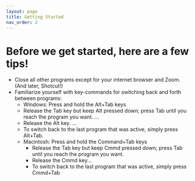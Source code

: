```yaml
---
layout: page
title: Getting Started
nav_order: 2
---
```

# Before we get started, here are a few tips!
+ Close all other programs except for your internet browser and Zoom. (And later, Shotcut!)
+ Familiarize yourself with key-commands for switching back and forth between programs:
   + Windows: Press and hold the Alt+Tab keys
    + Release the Tab key but keep Alt pressed down; press Tab until you reach the program you want. ...
    + Release the Alt key. ...
    + To switch back to the last program that was active, simply press Alt+Tab.
  + Macintosh: Press and hold the Command+Tab keys
    + Release the Tab key but keep Cmmd pressed down; press Tab until you reach the program you want.
    + Release the Cmmd key...
    + To switch back to the last program that was active, simply press Cmmd+Tab

